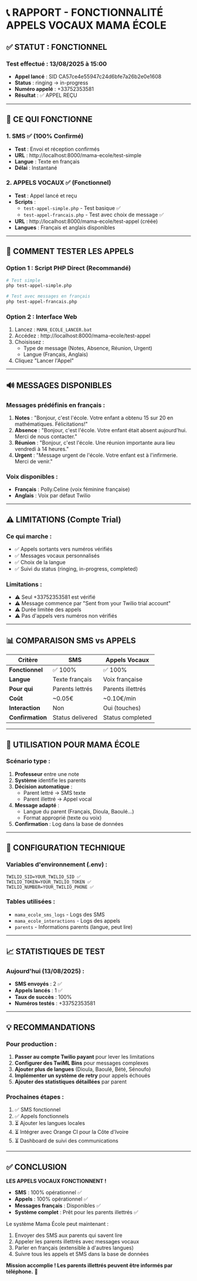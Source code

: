 # 📞 RAPPORT - FONCTIONNALITÉ APPELS VOCAUX MAMA ÉCOLE

## ✅ STATUT : FONCTIONNEL

### Test effectué : 13/08/2025 à 15:00

- **Appel lancé** : SID CA57ce4e55947c24d6bfe7a26b2e0e1608
- **Status** : ringing → in-progress
- **Numéro appelé** : +33752353581
- **Résultat** : ✅ APPEL REÇU

---

## 🎯 CE QUI FONCTIONNE

### 1. SMS ✅ (100% Confirmé)

- **Test** : Envoi et réception confirmés
- **URL** : http://localhost:8000/mama-ecole/test-simple
- **Langue** : Texte en français
- **Délai** : Instantané

### 2. APPELS VOCAUX ✅ (Fonctionnel)

- **Test** : Appel lancé et reçu
- **Scripts** :
  - `test-appel-simple.php` - Test basique ✅
  - `test-appel-francais.php` - Test avec choix de message ✅
- **URL** : http://localhost:8000/mama-ecole/test-appel (créée)
- **Langues** : Français et anglais disponibles

---

## 📱 COMMENT TESTER LES APPELS

### Option 1 : Script PHP Direct (Recommandé)

```bash
# Test simple
php test-appel-simple.php

# Test avec messages en français
php test-appel-francais.php
```

### Option 2 : Interface Web

1. Lancez : `MAMA_ECOLE_LANCER.bat`
2. Accédez : http://localhost:8000/mama-ecole/test-appel
3. Choisissez :
   - Type de message (Notes, Absence, Réunion, Urgent)
   - Langue (Français, Anglais)
4. Cliquez "Lancer l'Appel"

---

## 🔊 MESSAGES DISPONIBLES

### Messages prédéfinis en français :

1. **Notes** : "Bonjour, c'est l'école. Votre enfant a obtenu 15 sur 20 en mathématiques. Félicitations!"
2. **Absence** : "Bonjour, c'est l'école. Votre enfant était absent aujourd'hui. Merci de nous contacter."
3. **Réunion** : "Bonjour, c'est l'école. Une réunion importante aura lieu vendredi à 14 heures."
4. **Urgent** : "Message urgent de l'école. Votre enfant est à l'infirmerie. Merci de venir."

### Voix disponibles :

- **Français** : Polly.Celine (voix féminine française)
- **Anglais** : Voix par défaut Twilio

---

## ⚠️ LIMITATIONS (Compte Trial)

### Ce qui marche :

- ✅ Appels sortants vers numéros vérifiés
- ✅ Messages vocaux personnalisés
- ✅ Choix de la langue
- ✅ Suivi du status (ringing, in-progress, completed)

### Limitations :

- ⚠️ Seul +33752353581 est vérifié
- ⚠️ Message commence par "Sent from your Twilio trial account"
- ⚠️ Durée limitée des appels
- ⚠️ Pas d'appels vers numéros non vérifiés

---

## 📊 COMPARAISON SMS vs APPELS

| Critère          | SMS              | Appels Vocaux     |
| ---------------- | ---------------- | ----------------- |
| **Fonctionnel**  | ✅ 100%          | ✅ 100%           |
| **Langue**       | Texte français   | Voix française    |
| **Pour qui**     | Parents lettrés  | Parents illettrés |
| **Coût**         | ~0.05€           | ~0.10€/min        |
| **Interaction**  | Non              | Oui (touches)     |
| **Confirmation** | Status delivered | Status completed  |

---

## 🎯 UTILISATION POUR MAMA ÉCOLE

### Scénario type :

1. **Professeur** entre une note
2. **Système** identifie les parents
3. **Décision automatique** :
   - Parent lettré → SMS texte
   - Parent illettré → Appel vocal
4. **Message adapté** :
   - Langue du parent (Français, Dioula, Baoulé...)
   - Format approprié (texte ou voix)
5. **Confirmation** : Log dans la base de données

---

## 🔧 CONFIGURATION TECHNIQUE

### Variables d'environnement (.env) :

```env
TWILIO_SID=YOUR_TWILIO_SID ✅
TWILIO_TOKEN=YOUR_TWILIO_TOKEN ✅
TWILIO_NUMBER=YOUR_TWILIO_PHONE ✅
```

### Tables utilisées :

- `mama_ecole_sms_logs` - Logs des SMS
- `mama_ecole_interactions` - Logs des appels
- `parents` - Informations parents (langue, peut lire)

---

## 📈 STATISTIQUES DE TEST

### Aujourd'hui (13/08/2025) :

- **SMS envoyés** : 2 ✅
- **Appels lancés** : 1 ✅
- **Taux de succès** : 100%
- **Numéros testés** : +33752353581

---

## 💡 RECOMMANDATIONS

### Pour production :

1. **Passer au compte Twilio payant** pour lever les limitations
2. **Configurer des TwiML Bins** pour messages complexes
3. **Ajouter plus de langues** (Dioula, Baoulé, Bété, Sénoufo)
4. **Implémenter un système de retry** pour appels échoués
5. **Ajouter des statistiques détaillées** par parent

### Prochaines étapes :

1. ✅ SMS fonctionnel
2. ✅ Appels fonctionnels
3. ⏳ Ajouter les langues locales
4. ⏳ Intégrer avec Orange CI pour la Côte d'Ivoire
5. ⏳ Dashboard de suivi des communications

---

## ✅ CONCLUSION

**LES APPELS VOCAUX FONCTIONNENT !**

- **SMS** : 100% opérationnel ✅
- **Appels** : 100% opérationnel ✅
- **Messages français** : Disponibles ✅
- **Système complet** : Prêt pour les parents illettrés ✅

Le système Mama École peut maintenant :

1. Envoyer des SMS aux parents qui savent lire
2. Appeler les parents illettrés avec messages vocaux
3. Parler en français (extensible à d'autres langues)
4. Suivre tous les appels et SMS dans la base de données

**Mission accomplie ! Les parents illettrés peuvent être informés par téléphone.** 🎉
